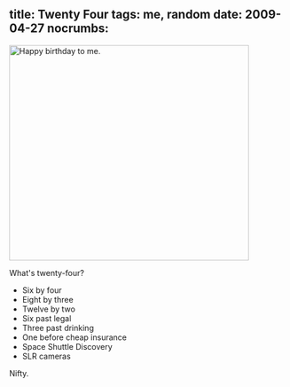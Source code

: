 title: Twenty Four
tags: me, random
date: 2009-04-27
nocrumbs:
---
<a href="http://www.explosm.net/comics/54/"><img alt="Happy birthday to me." src="//files.leetcode.net/comics/explosm/happybirthday.jpg" width="432" height="388" /></a>

What's twenty-four?

<ul>
<li>Six by four</li>
<li>Eight by three</li>
<li>Twelve by two</li>
<li>Six past legal</li>
<li>Three past drinking</li>
<li>One before cheap insurance</li>
<li>Space Shuttle Discovery</li>
<li>SLR cameras</li>
</ul>

Nifty.
